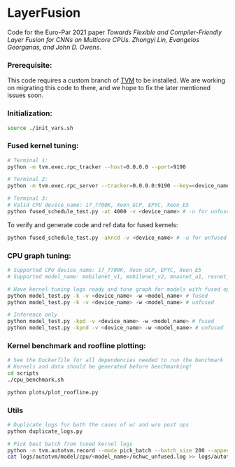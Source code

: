 # LayerFusion

Code for the Euro-Par 2021 paper *Towards Flexible and Compiler-Friendly Layer Fusion for CNNs on Multicore CPUs. Zhongyi Lin, Evangelos Georganas, and John D. Owens*.


### Prerequisite:
This code requires a custom branch of [TVM](https://github.com/moderato/tvm) to be installed. We are working on migrating this code to there, and we hope to fix the later mentioned issues soon.

### Initialization:
```bash
source ./init_vars.sh
```

### Fused kernel tuning:
```bash
# Terminal 1:
python -m tvm.exec.rpc_tracker --host=0.0.0.0 --port=9190

# Terminal 2:
python -m tvm.exec.rpc_server --tracker=0.0.0.0:9190 --key=<device_name>

# Terminal 3:
# Valid CPU device_name: i7_7700K, Xeon_GCP, EPYC, Xeon_E5
python fused_schedule_test.py -at 4000 -v <device_name> # -u for unfused kernels
```

To verify and generate code and ref data for fused kernels:
```bash
python fused_schedule_test.py -akncd -v <device_name> # -u for unfused kernels
```

### CPU graph tuning:
```bash
# Supported CPU device_name: i7_7700K, Xeon_GCP, EPYC, Xeon_E5
# Supported model_name: mobilenet_v1, mobilenet_v2, mnasnet_a1, resnet_18, resnet_50

# Have kernel tuning logs ready and tune graph for models with fused ops
python model_test.py -k -v <device_name> -w <model_name> # fused
python model_test.py -k -v <device_name> -w <model_name> # unfused

# Inference only
python model_test.py -kpd -v <device_name> -w <model_name> # fused
python model_test.py -kpnd -v <device_name> -w <model_name> # unfused
```

### Kernel benchmark and roofline plotting:
```bash
# See the Dockerfile for all dependencies needed to run the benchmark
# Kernels and data should be generated before benchmarking!
cd scripts
./cpu_benchmark.sh

python plots/plot_roofline.py
```

### Utils
```bash
# Duplicate logs for both the cases of w/ and w/o post ops
python duplicate_logs.py
```

```bash
# Pick best batch from tuned kernel logs
python -m tvm.autotvm.record --mode pick_batch --batch_size 200 --append --i logs/autotvm/layer/cpu/fused/ --o logs/autotvm/model/cpu/<model_name>/nchwc_fused.log
cat logs/autotvm/model/cpu/<model_name>/nchwc_unfused.log >> logs/autotvm/model/cpu/<model_name>/nchwc_fused.log
```
